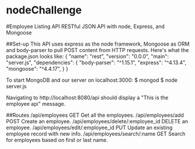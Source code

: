 # nodeChallenge

#Employee Listing API
RESTful JSON API with node, Express, and Mongoose

##Set-up
This API uses express as the node framework, Mongoose as ORM and body-parser to pull POST content from HTTP requests. Here's what the package.json looks like: 
{
  "name": "rest",
  "version": "0.0.0",
  "main": "server.js",
  "dependencies": {
    "body-parser": "^1.15.1",
    "express": "^4.13.4",
    "mongoose": "^4.4.17",
  }
}

To start MongoDB and our server on localhost:3000:
$ mongod
$ node server.js 

Navigating to http://localhost:8080/api should display a "This is the employee api" message.

##Routes
/api/employees                      GET	Get all the employees.
/api/employees/add	                POST	Create an employee.
/api/employees/delete/:employee_id	DELETE an employee.
/api/employees/edit/:employee_id  	PUT	Update an existing employee record with new info.
/api/employees/search/:name	        GET	Search for employees based on first or last name.



